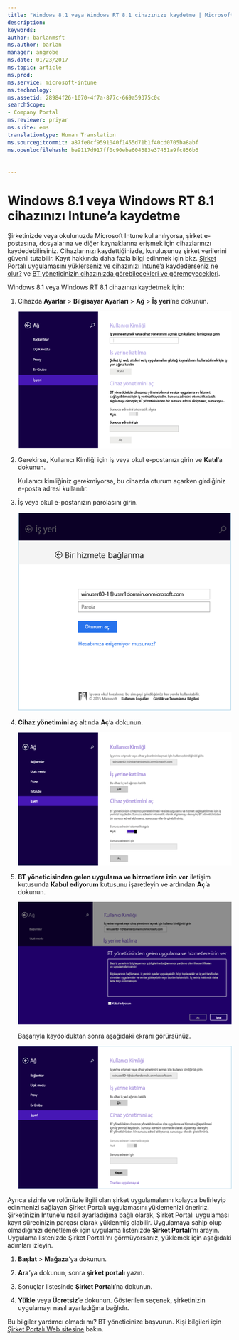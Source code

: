 ```yaml
---
title: "Windows 8.1 veya Windows RT 8.1 cihazınızı kaydetme | Microsoft Docs"
description: 
keywords: 
author: barlanmsft
ms.author: barlan
manager: angrobe
ms.date: 01/23/2017
ms.topic: article
ms.prod: 
ms.service: microsoft-intune
ms.technology: 
ms.assetid: 28984f26-1070-4f7a-877c-669a59375c0c
searchScope:
- Company Portal
ms.reviewer: priyar
ms.suite: ems
translationtype: Human Translation
ms.sourcegitcommit: a87fe0cf9591040f1455d71b1f40cd0705ba8abf
ms.openlocfilehash: be9117d917ff0c90ebe604383e37451a9fc856b6


---
```


# <a name="how-to-enroll-your-windows-81-or-windows-rt-81-device-in-intune"></a>Windows 8.1 veya Windows RT 8.1 cihazınızı Intune’a kaydetme

Şirketinizde veya okulunuzda Microsoft Intune kullanılıyorsa, şirket e-postasına, dosyalarına ve diğer kaynaklarına erişmek için cihazlarınızı kaydedebilirsiniz. Cihazlarınızı kaydettiğinizde, kuruluşunuz şirket verilerini güvenli tutabilir. Kayıt hakkında daha fazla bilgi edinmek için bkz. [Şirket Portalı uygulamasını yüklerseniz ve cihazınızı Intune’a kaydederseniz ne olur?](what-happens-if-you-install-the-company-portal-app-and-enroll-your-device-in-intune-windows.md) ve [BT yöneticinizin cihazınızda görebilecekleri ve göremeyecekleri](what-can-your-it-administrator-see-when-you-enroll-your-device-in-intune-windows.md).


Windows 8.1 veya Windows RT 8.1 cihazınızı kaydetmek için:

1.  Cihazda **Ayarlar** &gt; **Bilgisayar Ayarları** &gt; **Ağ** &gt; **İş yeri**’ne dokunun.

    ![nav-to-workplace](./media/W81-1-workplacejoin.png)

2.  Gerekirse, Kullanıcı Kimliği için iş veya okul e-postanızı girin ve **Katıl**’a dokunun.

    Kullanıcı kimliğiniz gerekmiyorsa, bu cihazda oturum açarken girdiğiniz e-posta adresi kullanılır.

3.  İş veya okul e-postanızın parolasını girin.

    ![type-password](./media/W81-2-workplacesettings_signin.png)

4.  **Cihaz yönetimini aç** altında **Aç**’a dokunun.

    ![turn-on-device-management](./media/W81-3-dev-mgt-turn-on.png)

5.  **BT yöneticisinden gelen uygulama ve hizmetlere izin ver** iletişim kutusunda **Kabul ediyorum** kutusunu işaretleyin ve ardından **Aç**’a dokunun.

    ![turn-on-allow-apps-services](./media/W81-4-agree-allow-apps-services.png)

    Başarıyla kaydolduktan sonra aşağıdaki ekranı görürsünüz.

    ![enrollment-complete](./media/W81-5-enrolled-done.png)

Ayrıca sizinle ve rolünüzle ilgili olan şirket uygulamalarını kolayca belirleyip edinmenizi sağlayan Şirket Portalı uygulamasını yüklemenizi öneririz. Şirketinizin Intune’u nasıl ayarladığına bağlı olarak, Şirket Portalı uygulaması kayıt sürecinizin parçası olarak yüklenmiş olabilir. Uygulamaya sahip olup olmadığınızı denetlemek için uygulama listenizde **Şirket Portalı**’nı arayın. Uygulama listenizde Şirket Portalı’nı görmüyorsanız, yüklemek için aşağıdaki adımları izleyin.

1.  **Başlat** &gt; **Mağaza**’ya dokunun.

2.  **Ara**’ya dokunun, sonra **şirket portalı** yazın.

3.  Sonuçlar listesinde **Şirket Portalı**’na dokunun.

4.  **Yükle** veya **Ücretsiz**’e dokunun. Gösterilen seçenek, şirketinizin uygulamayı nasıl ayarladığına bağlıdır.

Bu bilgiler yardımcı olmadı mı? BT yöneticinize başvurun. Kişi bilgileri için [Şirket Portalı Web sitesine](http://portal.manage.microsoft.com) bakın.



<!--HONumber=Jan17_HO4-->


